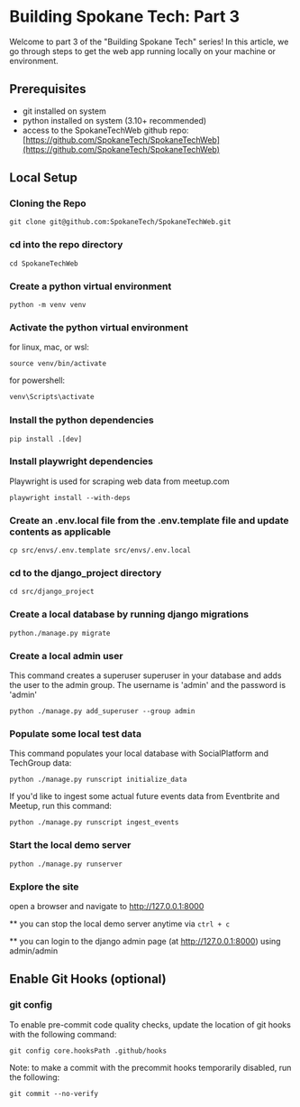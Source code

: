 # **Building Spokane Tech: Part 3**

Welcome to part 3 of the "Building Spokane Tech" series! In this article, we go through steps to get the web app running locally on your machine or environment.


## **Prerequisites**
- git installed on system
- python installed on system (3.10+ recommended)
- access to the SpokaneTechWeb github repo: [https://github.com/SpokaneTech/SpokaneTechWeb](https://github.com/SpokaneTech/SpokaneTechWeb)

## **Local Setup**

### Cloning the Repo
```
git clone git@github.com:SpokaneTech/SpokaneTechWeb.git
```

### cd into the repo directory
```
cd SpokaneTechWeb
```

### Create a python virtual environment
```
python -m venv venv
```

### Activate the python virtual environment
for linux, mac, or wsl:
```
source venv/bin/activate
```
for powershell:

```powershell
venv\Scripts\activate
```

### Install the python dependencies
```
pip install .[dev]
```

### Install playwright dependencies 
Playwright is used for scraping web data from meetup.com
```
playwright install --with-deps
```

### Create an .env.local file from the .env.template file and update contents as applicable
```
cp src/envs/.env.template src/envs/.env.local
```

### cd to the django_project directory
```
cd src/django_project
```

### Create a local database by running django migrations
```
python./manage.py migrate
```

### Create a local admin user
This command creates a superuser superuser in your database and adds the user to the admin group. The username is 'admin' and the password is 'admin'
```
python ./manage.py add_superuser --group admin
```

### Populate some local test data
This command populates your local database with SocialPlatform and TechGroup data:
```
python ./manage.py runscript initialize_data
```

If you'd like to ingest some actual future events data from Eventbrite and Meetup, run this command:
```
python ./manage.py runscript ingest_events
```



### Start the local demo server
```
python ./manage.py runserver
```

### Explore the site
open a browser and navigate to http://127.0.0.1:8000

** you can stop the local demo server anytime via ```ctrl + c ```

** you can login to the django admin page (at http://127.0.0.1:8000) using admin/admin

## **Enable Git Hooks (optional)**
### git config
To enable pre-commit code quality checks, update the location of git hooks with the following command:
```shell
git config core.hooksPath .github/hooks
```

Note: to make a commit with the precommit hooks temporarily disabled, run the following:
```
git commit --no-verify
```
